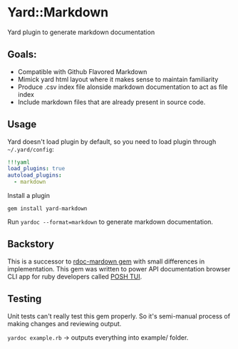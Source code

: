 # Yard::Markdown

Yard plugin to generate markdown documentation

## Goals:
- Compatible with Github Flavored Markdown
- Mimick yard html layout where it makes sense to maintain familiarity
- Produce .csv index file alonside markdown documentation to act as file index
- Include markdown files that are already present in source code.

## Usage
Yard doesn't load plugin by default, so you need to load plugin through `~/.yard/config`:

```yaml
!!!yaml
load_plugins: true
autoload_plugins:
  - markdown
```

Install a plugin
```
gem install yard-markdown
```

Run `yardoc --format=markdown` to generate markdown documentation.

## Backstory
This is a successor to [rdoc-mardown gem](https://github.com/skatkov/rdoc-markdown/tree/main/example) with small differences in implementation. This gem was written to power API documentation browser CLI app for ruby developers called [POSH TUI](https://poshtui.com).

## Testing
Unit tests can't really test this gem properly. So it's semi-manual process of making changes and reviewing output.

  `yardoc example.rb` -> outputs everything into example/ folder.
